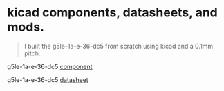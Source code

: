 # kicad components, datasheets, and mods.

> I built the g5le-1a-e-36-dc5 from scratch using kicad and a 0.1mm pitch.

g5le-1a-e-36-dc5 [component](https://www.newark.com/omron-electronic-components/g5le-1a-e-36-dc5/power-pcb-relay/dp/88M4311)

g5le-1a-e-36-dc5 [datasheet](https://media.digikey.com/pdf/Data%20Sheets/Omron%20PDFs/G5LE-E_G.pdf)
